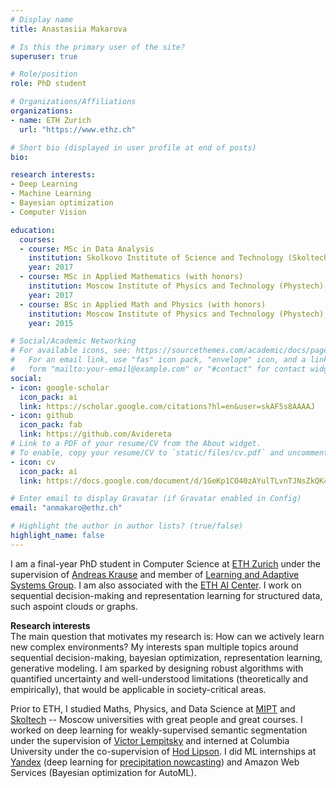 ```yaml
---
# Display name
title: Anastasiia Makarova

# Is this the primary user of the site?
superuser: true

# Role/position
role: PhD student

# Organizations/Affiliations
organizations:
- name: ETH Zurich
  url: "https://www.ethz.ch"

# Short bio (displayed in user profile at end of posts)
bio: 

research interests:
- Deep Learning
- Machine Learning
- Bayesian optimization
- Computer Vision

education:
  courses:
  - course: MSc in Data Analysis
    institution: Skolkovo Institute of Science and Technology (Skoltech), Moscow
    year: 2017
  - course: MSc in Applied Mathematics (with honors)
    institution: Moscow Institute of Physics and Technology (Phystech), Moscow
    year: 2017
  - course: BSc in Applied Math and Physics (with honors)
    institution: Moscow Institute of Physics and Technology (Phystech), Moscow
    year: 2015

# Social/Academic Networking
# For available icons, see: https://sourcethemes.com/academic/docs/page-builder/#icons
#   For an email link, use "fas" icon pack, "envelope" icon, and a link in the
#   form "mailto:your-email@example.com" or "#contact" for contact widget.
social:
- icon: google-scholar
  icon_pack: ai
  link: https://scholar.google.com/citations?hl=en&user=skAF5s8AAAAJ
- icon: github
  icon_pack: fab
  link: https://github.com/Avidereta
# Link to a PDF of your resume/CV from the About widget.
# To enable, copy your resume/CV to `static/files/cv.pdf` and uncomment the lines below.
- icon: cv
  icon_pack: ai
  link: https://docs.google.com/document/d/1GeKp1CO40zAYulTLvnTJNsZkQK4ChuSae32QGh6VEdc/edit?usp=sharing

# Enter email to display Gravatar (if Gravatar enabled in Config)
email: "anmakaro@ethz.ch"

# Highlight the author in author lists? (true/false)
highlight_name: false
---
```


I am a final-year PhD student in Computer Science at [ETH Zurich](https://ethz.ch) under the supervision of [Andreas Krause](https://scholar.google.com/citations?user=eDHv58AAAAAJ&hl=en)
and member of [Learning and Adaptive Systems Group](https://las.inf.ethz.ch/). I am also associated with the [ETH AI Center](https://ai.ethz.ch/). 
I work on sequential decision-making and representation learning for structured data, such as ​point clouds or graphs.

**Research interests**\
The main question that motivates my research is: How can we actively learn new complex environments? 
My interests span multiple topics around sequential decision-making, bayesian optimization, representation learning, generative modeling.
I am sparked by designing robust algorithms with quantified uncertainty and well-understood limitations (theoretically and empirically), that would be applicable in society-critical areas.


Prior to ETH, I studied Maths, Physics, and Data Science at 
[MIPT](https://en.wikipedia.org/wiki/Moscow_Institute_of_Physics_and_Technology) and 
[Skoltech](https://www.skoltech.ru/en) -- Moscow universities with great people and great courses.
I worked on deep learning for weakly-supervised semantic 
segmentation under the supervision of 
[Victor Lempitsky](https://scholar.google.ru/citations?user=gYYVokYAAAAJ&hl=en) 
and interned at Columbia University under the co-supervision of [Hod Lipson](https://scholar.google.com/citations?user=F_Go4V4AAAAJ&hl=en). 
 I did ML internships at [Yandex](https://en.wikipedia.org/wiki/Yandex) (deep learning for [precipitation nowcasting](https://yandex.ru/pogoda/moscow/maps/nowcast?le_Lightning=1&ll=39.740119_56.398348&z=7)) 
 and Amazon Web Services (Bayesian optimization for AutoML). 